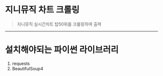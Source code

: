 
# 지니뮤직 차트 크롤링
> 지니뮤직 실시간차트 탑50위를 크롤링하여 출력
* * *
# 설치해야되는 파이썬 라이브러리
  1. requests
  2. BeautifulSoup4
